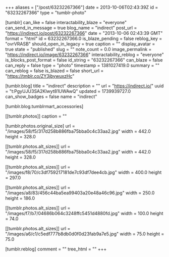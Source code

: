 +++
aliases = ["/post/63232267366"]
date = 2013-10-06T02:43:39Z
id = "63232267366"
type = "tumblr-photo"

[tumblr]
can_like = false
interactability_blaze = "everyone"
can_send_in_message = true
blog_name = "indirect"
post_url = "https://indirect.io/post/63232267366"
date = "2013-10-06 02:43:39 GMT"
format = "html"
id = 63232267366.0
is_blaze_pending = false
reblog_key = "ovrVRASB"
should_open_in_legacy = true
caption = ""
display_avatar = true
state = "published"
slug = ""
note_count = 0.0
image_permalink = "https://indirect.io/image/63232267366"
interactability_reblog = "everyone"
is_blocks_post_format = false
id_string = "63232267366"
can_blaze = false
can_reply = false
type = "photo"
timestamp = 1381027419.0
summary = ""
can_reblog = false
is_blazed = false
short_url = "https://tmblr.co/ZY3jbywuxzHc"

[tumblr.blog]
title = "indirect"
description = ""
url = "https://indirect.io/"
uuid = "t:PgyUJU3SA2Klwyt81UWAwQ"
updated = 1739939727.0
can_show_badges = false
name = "indirect"

[tumblr.blog.tumblrmart_accessories]

[[tumblr.photos]]
caption = ""

[tumblr.photos.original_size]
url = "/images/58/f5/317d258b886fba75bba0c4c33aa2.jpg"
width = 442.0
height = 328.0

[[tumblr.photos.alt_sizes]]
url = "/images/58/f5/317d258b886fba75bba0c4c33aa2.jpg"
width = 442.0
height = 328.0

[[tumblr.photos.alt_sizes]]
url = "/images/f8/70/c3df759217181de7c93df7dee4cb.jpg"
width = 400.0
height = 297.0

[[tumblr.photos.alt_sizes]]
url = "/images/a8/83/456c44ba5ea99403a20e48a46c96.jpg"
width = 250.0
height = 186.0

[[tumblr.photos.alt_sizes]]
url = "/images/f7/b7/04686b064c3248ffc5451d4880fd.jpg"
width = 100.0
height = 74.0

[[tumblr.photos.alt_sizes]]
url = "/images/a6/c1/c5edf777b8db0d0f0d23fab9a7e5.jpg"
width = 75.0
height = 75.0

[tumblr.reblog]
comment = ""
tree_html = ""
+++
